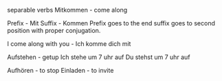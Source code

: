 separable verbs
Mitkommen - come along

Prefix - Mit
Suffix - Kommen
Prefix goes to the end suffix goes to second position with proper conjugation.



I come along with you - Ich komme dich mit

Aufstehen - getup
Ich stehe um 7 uhr auf
Du stehst um 7 uhr auf

Aufhören - to stop
Einladen - to invite


